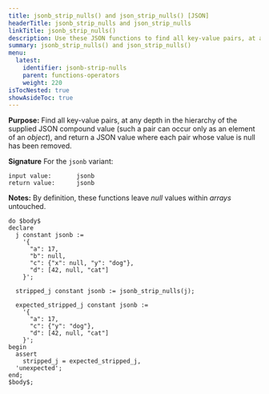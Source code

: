 ```yaml
---
title: jsonb_strip_nulls() and json_strip_nulls() [JSON]
headerTitle: jsonb_strip_nulls and json_strip_nulls
linkTitle: jsonb_strip_nulls()
description: Use these JSON functions to find all key-value pairs, at any depth in the hierarchy of the supplied JSON compound value (such a pair can occur only as an element of an object), and return a JSON value where each pair whose value is null has been removed.
summary: jsonb_strip_nulls() and json_strip_nulls()
menu:
  latest:
    identifier: jsonb-strip-nulls
    parent: functions-operators
    weight: 220
isTocNested: true
showAsideToc: true
---
```


**Purpose:** Find all key-value pairs, at any depth in the hierarchy of the supplied JSON compound value (such a pair can occur only as an element of an _object_), and return a JSON value where each pair whose value is null has been removed.

**Signature** For the `jsonb` variant:

```
input value:       jsonb
return value:      jsonb
```

**Notes:** By definition, these functions leave _null_ values within _arrays_ untouched.

```postgresql
do $body$
declare
  j constant jsonb :=
    '{
      "a": 17,
      "b": null,
      "c": {"x": null, "y": "dog"},
      "d": [42, null, "cat"]
    }';

  stripped_j constant jsonb := jsonb_strip_nulls(j);

  expected_stripped_j constant jsonb :=
    '{
      "a": 17,
      "c": {"y": "dog"},
      "d": [42, null, "cat"]
    }';
begin
  assert
    stripped_j = expected_stripped_j,
  'unexpected';
end;
$body$;
```

